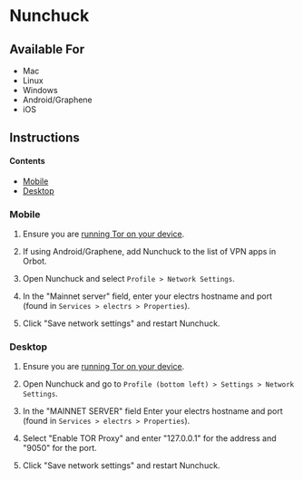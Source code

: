 # Nunchuck

## Available For

- Mac
- Linux
- Windows
- Android/Graphene
- iOS

## Instructions

#### Contents

- [Mobile](#mobile)
- [Desktop](#desktop)

### Mobile

1. Ensure you are [running Tor on your device](../../../../user-manual/connecting.md#running-tor-on-your-phonelaptop).

1. If using Android/Graphene, add Nunchuck to the list of VPN apps in Orbot.

1. Open Nunchuck and select `Profile > Network Settings`.

1. In the "Mainnet server" field, enter your electrs hostname and port (found in `Services > electrs > Properties`).

1. Click "Save network settings" and restart Nunchuck.

### Desktop

1. Ensure you are [running Tor on your device](../../../../user-manual/connecting.md#running-tor-on-your-phonelaptop).

1. Open Nunchuck and go to `Profile (bottom left) > Settings > Network Settings`.

1. In the "MAINNET SERVER" field Enter your electrs hostname and port (found in `Services > electrs > Properties`).

1. Select "Enable TOR Proxy" and enter "127.0.0.1" for the address and "9050" for the port.

1. Click "Save network settings" and restart Nunchuck.
